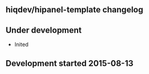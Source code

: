 hiqdev/hipanel-template changelog
---------------------------------

## Under development

- Inited

## Development started 2015-08-13

